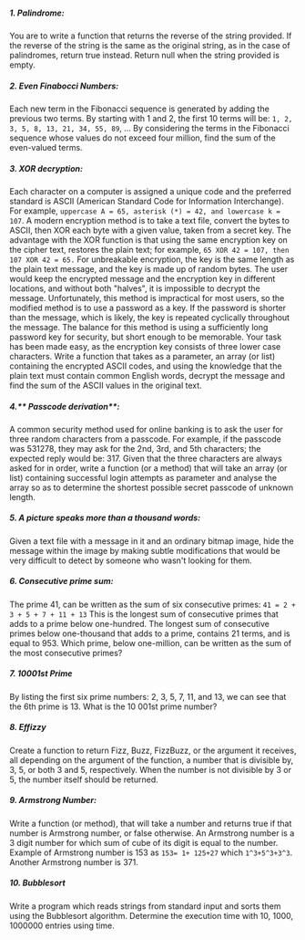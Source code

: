 ##### 1. **Palindrome**:
You are to write a function that returns the reverse of the string provided. If the reverse of the string is the same as the original string, as in the case of palindromes, return true instead.
Return null when the string provided is empty.

##### 2. **Even Finabocci Numbers**:
Each new term in the Fibonacci sequence is generated by adding the previous two terms. By starting with 1 and 2, the first 10 terms will be:
`1, 2, 3, 5, 8, 13, 21, 34, 55, 89`, ...
By considering the terms in the Fibonacci sequence whose values do not exceed four million, find the sum of the even-valued terms.

##### 3. **XOR decryption**:
Each character on a computer is assigned a unique code and the preferred standard is ASCII (American Standard Code for Information Interchange). For example, `uppercase A = 65, asterisk (*) = 42, and lowercase k = 107`.
A modern encryption method is to take a text file, convert the bytes to ASCII, then XOR each byte with a given value, taken from a secret key. The advantage with the XOR function is that using the same encryption key on the cipher text, restores the plain text; for example, `65 XOR 42 = 107, then 107 XOR 42 = 65.`
For unbreakable encryption, the key is the same length as the plain text message, and the key is made up of random bytes. The user would keep the encrypted message and the encryption key in different locations, and without both "halves", it is impossible to decrypt the message.
Unfortunately, this method is impractical for most users, so the modified method is to use a password as a key. If the password is shorter than the message, which is likely, the key is repeated cyclically throughout the message. The balance for this method is using a sufficiently long password key for security, but short enough to be memorable.
Your task has been made easy, as the encryption key consists of three lower case characters. Write a function that takes as a parameter, an array (or list) containing the encrypted ASCII codes, and using the knowledge that the plain text must contain common English words, decrypt the message and find the sum of the ASCII values in the original text.

##### 4.** Passcode derivation**:
A common security method used for online banking is to ask the user for three random characters from a passcode. For example, if the passcode was 531278, they may ask for the 2nd, 3rd, and 5th characters; the expected reply would be: 317.
Given that the three characters are always asked for in order, write a function (or a method) that will take an array (or list) containing successful login attempts as parameter and analyse the array so as to determine the shortest possible secret passcode of unknown length.

##### 5. **A picture speaks more than a thousand words**:
Given a text file with a message in it and an ordinary bitmap image, hide the message within the image by making subtle modifications that would be very difficult to detect by someone who wasn't looking for them.

##### 6. **Consecutive prime sum**:
The prime 41, can be written as the sum of six consecutive primes:
`41 = 2 + 3 + 5 + 7 + 11 + 13`
This is the longest sum of consecutive primes that adds to a prime below one-hundred.
The longest sum of consecutive primes below one-thousand that adds to a prime, contains 21 terms, and is equal to 953.
Which prime, below one-million, can be written as the sum of the most consecutive primes?

##### 7. **10001st Prime**
By listing the first six prime numbers: 2, 3, 5, 7, 11, and 13, we can see that the 6th prime is 13.
What is the 10 001st prime number?

##### 8. **Effizzy**
Create a function to return Fizz, Buzz, FizzBuzz, or the argument it receives, all depending on the argument of the function, a number that is divisible by, 3, 5, or both 3 and 5, respectively.
When the number is not divisible by 3 or 5, the number itself should be returned.

##### 9. **Armstrong Number**:
Write a function (or method), that will take a number and returns true if that number is Armstrong number, or false otherwise.
An Armstrong number is a 3 digit number for which sum of cube of its digit is equal to the number. Example of Armstrong number is 153 as `153= 1+ 125+27` which `1^3+5^3+3^3`. Another Armstrong number is 371.

##### 10. **Bubblesort**
Write a program which reads strings from standard input and sorts them using the Bubblesort algorithm. Determine the execution time with 10, 1000, 1000000 entries using time.